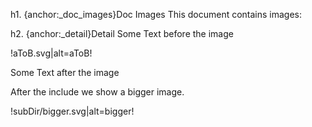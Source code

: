 h1. {anchor:_doc_images}Doc Images
This document contains images:

h2. {anchor:_detail}Detail
Some Text before the image

!aToB.svg|alt=aToB!

Some Text after the image

After the include we show a bigger image.

!subDir/bigger.svg|alt=bigger!
